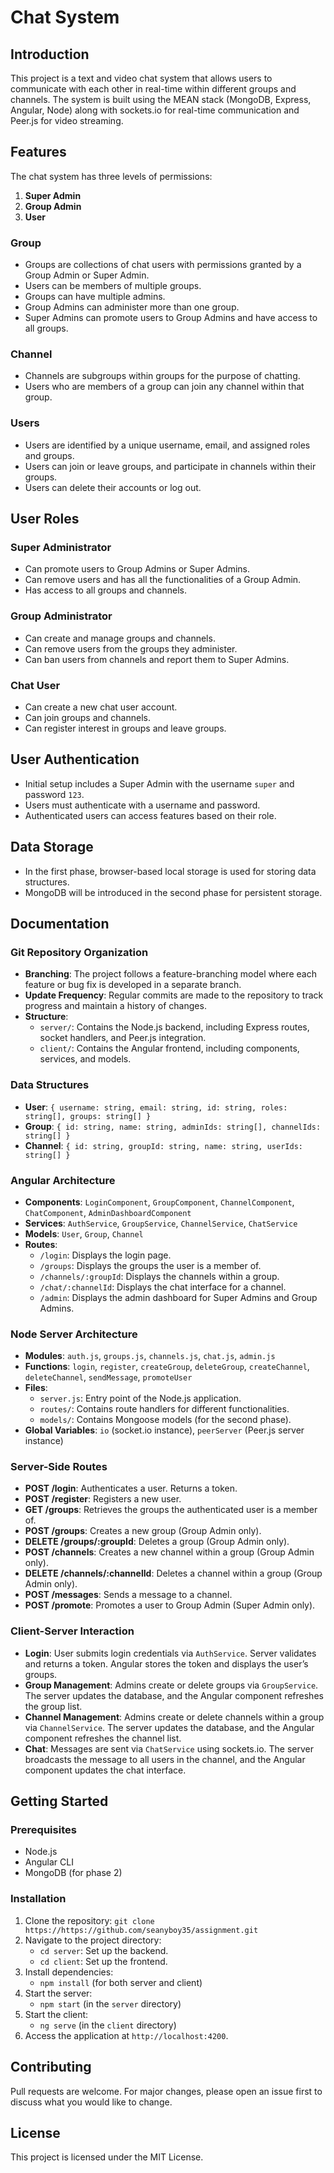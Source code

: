 # Chat System

## Introduction
This project is a text and video chat system that allows users to communicate with each other in real-time within different groups and channels. The system is built using the MEAN stack (MongoDB, Express, Angular, Node) along with sockets.io for real-time communication and Peer.js for video streaming.

## Features
The chat system has three levels of permissions:
1. **Super Admin**
2. **Group Admin**
3. **User**

### Group
- Groups are collections of chat users with permissions granted by a Group Admin or Super Admin.
- Users can be members of multiple groups.
- Groups can have multiple admins.
- Group Admins can administer more than one group.
- Super Admins can promote users to Group Admins and have access to all groups.

### Channel
- Channels are subgroups within groups for the purpose of chatting.
- Users who are members of a group can join any channel within that group.

### Users
- Users are identified by a unique username, email, and assigned roles and groups.
- Users can join or leave groups, and participate in channels within their groups.
- Users can delete their accounts or log out.

## User Roles

### Super Administrator
- Can promote users to Group Admins or Super Admins.
- Can remove users and has all the functionalities of a Group Admin.
- Has access to all groups and channels.

### Group Administrator
- Can create and manage groups and channels.
- Can remove users from the groups they administer.
- Can ban users from channels and report them to Super Admins.

### Chat User
- Can create a new chat user account.
- Can join groups and channels.
- Can register interest in groups and leave groups.

## User Authentication
- Initial setup includes a Super Admin with the username `super` and password `123`.
- Users must authenticate with a username and password.
- Authenticated users can access features based on their role.

## Data Storage
- In the first phase, browser-based local storage is used for storing data structures.
- MongoDB will be introduced in the second phase for persistent storage.

## Documentation

### Git Repository Organization
- **Branching**: The project follows a feature-branching model where each feature or bug fix is developed in a separate branch.
- **Update Frequency**: Regular commits are made to the repository to track progress and maintain a history of changes.
- **Structure**:
  - `server/`: Contains the Node.js backend, including Express routes, socket handlers, and Peer.js integration.
  - `client/`: Contains the Angular frontend, including components, services, and models.

### Data Structures
- **User**: `{ username: string, email: string, id: string, roles: string[], groups: string[] }`
- **Group**: `{ id: string, name: string, adminIds: string[], channelIds: string[] }`
- **Channel**: `{ id: string, groupId: string, name: string, userIds: string[] }`

### Angular Architecture
- **Components**: `LoginComponent`, `GroupComponent`, `ChannelComponent`, `ChatComponent`, `AdminDashboardComponent`
- **Services**: `AuthService`, `GroupService`, `ChannelService`, `ChatService`
- **Models**: `User`, `Group`, `Channel`
- **Routes**:
  - `/login`: Displays the login page.
  - `/groups`: Displays the groups the user is a member of.
  - `/channels/:groupId`: Displays the channels within a group.
  - `/chat/:channelId`: Displays the chat interface for a channel.
  - `/admin`: Displays the admin dashboard for Super Admins and Group Admins.

### Node Server Architecture
- **Modules**: `auth.js`, `groups.js`, `channels.js`, `chat.js`, `admin.js`
- **Functions**: `login`, `register`, `createGroup`, `deleteGroup`, `createChannel`, `deleteChannel`, `sendMessage`, `promoteUser`
- **Files**:
  - `server.js`: Entry point of the Node.js application.
  - `routes/`: Contains route handlers for different functionalities.
  - `models/`: Contains Mongoose models (for the second phase).
- **Global Variables**: `io` (socket.io instance), `peerServer` (Peer.js server instance)

### Server-Side Routes
- **POST /login**: Authenticates a user. Returns a token.
- **POST /register**: Registers a new user.
- **GET /groups**: Retrieves the groups the authenticated user is a member of.
- **POST /groups**: Creates a new group (Group Admin only).
- **DELETE /groups/:groupId**: Deletes a group (Group Admin only).
- **POST /channels**: Creates a new channel within a group (Group Admin only).
- **DELETE /channels/:channelId**: Deletes a channel within a group (Group Admin only).
- **POST /messages**: Sends a message to a channel.
- **POST /promote**: Promotes a user to Group Admin (Super Admin only).

### Client-Server Interaction
- **Login**: User submits login credentials via `AuthService`. Server validates and returns a token. Angular stores the token and displays the user’s groups.
- **Group Management**: Admins create or delete groups via `GroupService`. The server updates the database, and the Angular component refreshes the group list.
- **Channel Management**: Admins create or delete channels within a group via `ChannelService`. The server updates the database, and the Angular component refreshes the channel list.
- **Chat**: Messages are sent via `ChatService` using sockets.io. The server broadcasts the message to all users in the channel, and the Angular component updates the chat interface.

## Getting Started
### Prerequisites
- Node.js
- Angular CLI
- MongoDB (for phase 2)

### Installation
1. Clone the repository: `git clone https://https://github.com/seanyboy35/assignment.git`
2. Navigate to the project directory:
   - `cd server`: Set up the backend.
   - `cd client`: Set up the frontend.
3. Install dependencies:
   - `npm install` (for both server and client)
4. Start the server:
   - `npm start` (in the `server` directory)
5. Start the client:
   - `ng serve` (in the `client` directory)
6. Access the application at `http://localhost:4200`.

## Contributing
Pull requests are welcome. For major changes, please open an issue first to discuss what you would like to change.

## License
This project is licensed under the MIT License.
